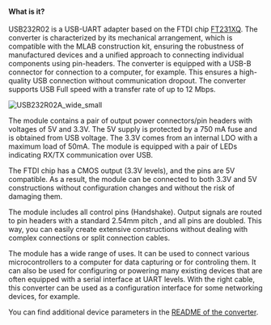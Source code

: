 #### What is it?

USB232R02 is a USB-UART adapter based on the FTDI chip [FT231XQ](https://ftdichip.com/products/ft231xq/).
The converter is characterized by its mechanical arrangement, which is compatible with the MLAB construction kit,
ensuring the robustness of manufactured devices and a unified approach to connecting individual components
using pin-headers. The converter is equipped with a USB-B connector for connection to a computer, for example.
This ensures a high-quality USB connection without communication dropout. The converter supports
USB Full speed with a transfer rate of up to 12 Mbps.

![USB232R02A_wide_small](https://user-images.githubusercontent.com/5196729/236865492-09f37ae5-6997-42ab-aa2f-36fa9e03e0bd.jpg)

The module contains a pair of output power connectors/pin headers with voltages of 5V and 3.3V.
The 5V supply is protected by a 750 mA fuse and is obtained from USB voltage. The 3.3V comes from an internal 
LDO with a maximum load of 50mA. The module is equipped with a pair of LEDs indicating RX/TX communication over USB.

The FTDI chip has a CMOS output (3.3V levels), and the pins are 5V compatible.
As a result, the module can be connected to both 3.3V and 5V constructions without configuration
changes and without the risk of damaging them.

The module includes all control pins (Handshake). 
Output signals are routed to pin headers with a standard 2.54mm pitch
, and all pins are doubled. This way, you can easily create extensive
constructions without dealing with complex connections or split connection cables.

The module has a wide range of uses. It can be used to connect various microcontrollers
to a computer for data capturing or for controling them. It can also be used for configuring
or powering many existing devices that are often equipped with a serial interface at UART levels.
With the right cable, this converter can be used as a configuration interface for some networking devices,
for example.

You can find additional device parameters in the [README of the converter](https://github.com/mlab-modules/USB232R02#readme).
